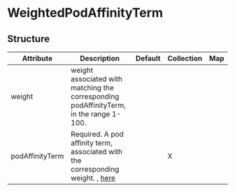 # WeightedPodAffinityTerm 
 

## Structure 
 

| Attribute       | Description                                                                                                           | Default | Collection | Map  |
| --------------- | --------------------------------------------------------------------------------------------------------------------- | ------- | ---------- | ---  |
| weight          | weight associated with matching the corresponding podAffinityTerm, in the range 1-100.                                |         |            |      |
| podAffinityTerm | Required. A pod affinity term, associated with the corresponding weight. , [here](PodAffinityTerm/PodAffinityTerm.md) |         | X          |      |